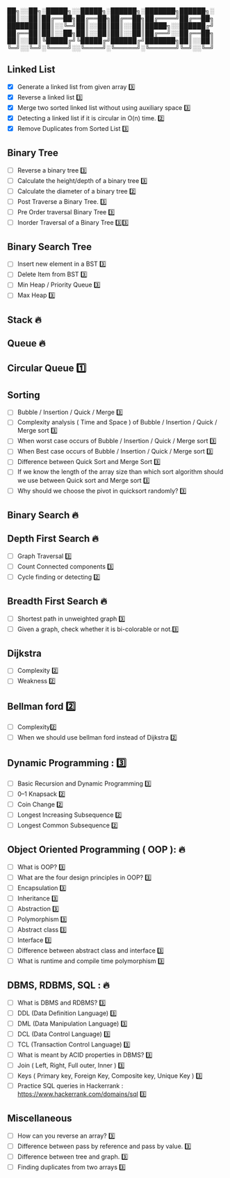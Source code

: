 ██╗░░██╗░█████╗░░█████╗░██████╗░███████╗██████╗░
██║░░██║██╔══██╗██╔══██╗██╔══██╗██╔════╝██╔══██╗
███████║██║░░╚═╝██║░░██║██║░░██║█████╗░░██████╔╝
██╔══██║██║░░██╗██║░░██║██║░░██║██╔══╝░░██╔══██╗
██║░░██║╚█████╔╝╚█████╔╝██████╔╝███████╗██║░░██║
╚═╝░░╚═╝░╚════╝░░╚════╝░╚═════╝░╚══════╝╚═╝░░╚═╝

## Linked List

- [x] Generate a linked list from given array :three:
- [x] Reverse a linked list :three:
- [x] Merge two sorted linked list without using auxiliary space :three:
- [x] Detecting a linked list if it is circular in O(n) time. :two:
- [x] Remove Duplicates from Sorted List :three:

## Binary Tree

- [ ] Reverse a binary tree :three:
- [ ] Calculate the height/depth of a binary tree :three:
- [ ] Calculate the diameter of a binary tree :two:
- [ ] Post Traverse a Binary Tree. :three:
- [ ] Pre Order traversal Binary Tree :three:
- [ ] Inorder Traversal of a Binary Tree :three::three:

## Binary Search Tree

- [ ] Insert new element in a BST :three:
- [ ] Delete Item from BST :three:
- [ ] Min Heap / Priority Queue :three:
- [ ] Max Heap :three:

## Stack 🔥

## Queue 🔥

## Circular Queue :one:

## Sorting

- [ ] Bubble / Insertion / Quick / Merge :three:
- [ ] Complexity analysis ( Time and Space ) of Bubble / Insertion / Quick / Merge sort :three:
- [ ] When worst case occurs of Bubble / Insertion / Quick / Merge sort :three:
- [ ] When Best case occurs of Bubble / Insertion / Quick / Merge sort :three:
- [ ] Difference between Quick Sort and Merge Sort :three:
- [ ] If we know the length of the array size than which sort algorithm should we use between Quick sort and Merge sort :three:
- [ ] Why should we choose the pivot in quicksort randomly? :three:

## Binary Search 🔥

## Depth First Search 🔥

- [ ] Graph Traversal :three:
- [ ] Count Connected components :three:
- [ ] Cycle finding or detecting :two:

## Breadth First Search 🔥

- [ ] Shortest path in unweighted graph :three:
- [ ] Given a graph, check whether it is bi-colorable or not.:three:

## Dijkstra

- [ ] Complexity :two:
- [ ] Weakness :two:

## Bellman ford :two:

- [ ] Complexity:two:
- [ ] When we should use bellman ford instead of Dijkstra :two:

## Dynamic Programming : :three:

- [ ] Basic Recursion and Dynamic Programming :three:
- [ ] 0–1 Knapsack :two:
- [ ] Coin Change :two:
- [ ] Longest Increasing Subsequence :two:
- [ ] Longest Common Subsequence :two:

## Object Oriented Programming ( OOP ): 🔥

- [ ] What is OOP? :three:
- [ ] What are the four design principles in OOP? :three:
- [ ] Encapsulation :three:
- [ ] Inheritance :three:
- [ ] Abstraction :three:
- [ ] Polymorphism :three:
- [ ] Abstract class :three:
- [ ] Interface :three:
- [ ] Difference between abstract class and interface :three:
- [ ] What is runtime and compile time polymorphism :three:

## DBMS, RDBMS, SQL : 🔥

- [ ] What is DBMS and RDBMS? :three:
- [ ] DDL (Data Definition Language) :three:
- [ ] DML (Data Manipulation Language) :three:
- [ ] DCL (Data Control Language) :three:
- [ ] TCL (Transaction Control Language) :three:
- [ ] What is meant by ACID properties in DBMS? :three:
- [ ] Join ( Left, Right, Full outer, Inner ) :three:
- [ ] Keys ( Primary key, Foreign Key, Composite key, Unique Key ) :three:
- [ ] Practice SQL queries in Hackerrank : https://www.hackerrank.com/domains/sql :three:

## Miscellaneous

- [ ] How can you reverse an array? :three:
- [ ] Difference between pass by reference and pass by value. :three:
- [ ] Difference between tree and graph. :three:
- [ ] Finding duplicates from two arrays :three:
